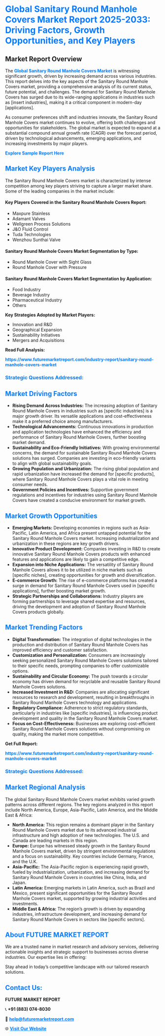 <h1 style="color: #007BFF;">Global Sanitary Round Manhole Covers Market Report 2025-2033: Driving Factors, Growth Opportunities, and Key Players</h1>

<section id="overview">
<h2>Market Report Overview</h2>
<p>The <a href="https://www.futuremarketreport.com/industry-report/sanitary-round-manhole-covers-market" style="color: #007BFF; text-decoration: none;"><strong>Global Sanitary Round Manhole Covers Market</strong></a> is witnessing significant growth, driven by increasing demand across various industries. This report delves into the key aspects of the Sanitary Round Manhole Covers market, providing a comprehensive analysis of its current status, future potential, and challenges. The demand for Sanitary Round Manhole Covers has surged due to its wide-ranging applications in industries such as [insert industries], making it a critical component in modern-day [applications].</p>
<p>As consumer preferences shift and industries innovate, the Sanitary Round Manhole Covers market continues to evolve, offering both challenges and opportunities for stakeholders. The global market is expected to expand at a substantial compound annual growth rate (CAGR) over the forecast period, driven by technological advancements, emerging applications, and increasing investments by major players.</p>
</section>

<section id="overview">
<p><a href="https://www.futuremarketreport.com/request-sample/reportId=29230" style="color: #007BFF; text-decoration: none;"><strong>Explore Sample Report Here</strong></a></p>
</section>

<section id="key-players">
<h2 style="color: #007BFF;">Market Key Players Analysis</h2>
<p>The Sanitary Round Manhole Covers market is characterized by intense competition among key players striving to capture a larger market share. Some of the leading companies in the market include:</p>
<h4>Key Players Covered in the Sanitary Round Manhole Covers Report:</h4>
<ul><li>Maxpure Stainless</li><li>Adamant Valves</li><li>Wellgreen Process Solutions</li><li>J&amp;O Fluid Control</li><li>Tuda Technologies</li><li>Wenzhou Sunthai Valve</li></ul>
<h4>Sanitary Round Manhole Covers Market Segmentation by Type:</h4>
<ul><li>Round Manhole Cover with Sight Glass</li><li>Round Manhole Cover with Pressure</li></ul>

<h4>Sanitary Round Manhole Covers Market Segmentation by Application:</h4>
<ul><li>Food Industry</li><li>Beverage Industry</li><li>Pharmaceutical Industry</li><li>Others</li></ul>
<p><strong>Key Strategies Adopted by Market Players:</strong></p>
<ul>
<li>Innovation and R&D</li>
<li>Geographical Expansion</li>
<li>Sustainability Initiatives</li>
<li>Mergers and Acquisitions</li>
</ul>
</section>

<section>
<p><strong>Read Full Analysis: </strong></p><a href="https://www.futuremarketreport.com/industry-report/sanitary-round-manhole-covers-market" style="color: #007BFF; text-decoration: none;"><strong>https://www.futuremarketreport.com/industry-report/sanitary-round-manhole-covers-market</strong></a>
<h3 style="color: #007BFF;">Strategic Questions Addressed:</h3>
</section>

<section id="driving-factors">
<h2 style="color: #007BFF;">Market Driving Factors</h2>
<ul>
<li><strong>Rising Demand Across Industries:</strong> The increasing adoption of Sanitary Round Manhole Covers in industries such as [specific industries] is a major growth driver. Its versatile applications and cost-effectiveness make it a preferred choice among manufacturers.</li>
<li><strong>Technological Advancements:</strong> Continuous innovations in production and application technologies have enhanced the efficiency and performance of Sanitary Round Manhole Covers, further boosting market demand.</li>
<li><strong>Sustainability and Eco-Friendly Initiatives:</strong> With growing environmental concerns, the demand for sustainable Sanitary Round Manhole Covers solutions has surged. Companies are investing in eco-friendly variants to align with global sustainability goals.</li>
<li><strong>Growing Population and Urbanization:</strong> The rising global population and rapid urbanization have increased the demand for [specific products], where Sanitary Round Manhole Covers plays a vital role in meeting consumer needs.</li>
<li><strong>Government Policies and Incentives:</strong> Supportive government regulations and incentives for industries using Sanitary Round Manhole Covers have created a conducive environment for market growth.</li>
</ul>
</section>

<section id="growth-opportunities">
<h2 style="color: #007BFF;">Market Growth Opportunities</h2>
<ul>
<li><strong>Emerging Markets:</strong> Developing economies in regions such as Asia-Pacific, Latin America, and Africa present untapped potential for the Sanitary Round Manhole Covers market. Increasing industrialization and urbanization in these regions are key growth drivers.</li>
<li><strong>Innovative Product Development:</strong> Companies investing in R&D to create innovative Sanitary Round Manhole Covers products with enhanced features and applications are likely to gain a competitive edge.</li>
<li><strong>Expansion into Niche Applications:</strong> The versatility of Sanitary Round Manhole Covers allows it to be utilized in niche markets such as [specific niches], creating opportunities for growth and diversification.</li>
<li><strong>E-commerce Growth:</strong> The rise of e-commerce platforms has created a surge in demand for Sanitary Round Manhole Covers used in [specific applications], further boosting market growth.</li>
<li><strong>Strategic Partnerships and Collaborations:</strong> Industry players are forming partnerships to leverage shared expertise and resources, driving the development and adoption of Sanitary Round Manhole Covers products globally.</li>
</ul>
</section>

<section id="trending-factors">
<h2 style="color: #007BFF;">Market Trending Factors</h2>
<ul>
<li><strong>Digital Transformation:</strong> The integration of digital technologies in the production and distribution of Sanitary Round Manhole Covers has improved efficiency and customer satisfaction.</li>
<li><strong>Customization and Personalization:</strong> Consumers are increasingly seeking personalized Sanitary Round Manhole Covers solutions tailored to their specific needs, prompting companies to offer customizable options.</li>
<li><strong>Sustainability and Circular Economy:</strong> The push towards a circular economy has driven demand for recyclable and reusable Sanitary Round Manhole Covers solutions.</li>
<li><strong>Increased Investment in R&D:</strong> Companies are allocating significant resources to research and development, resulting in breakthroughs in Sanitary Round Manhole Covers technology and applications.</li>
<li><strong>Regulatory Compliance:</strong> Adherence to strict regulatory standards, particularly in industries like [specific industries], is influencing product development and quality in the Sanitary Round Manhole Covers market.</li>
<li><strong>Focus on Cost-Effectiveness:</strong> Businesses are exploring cost-efficient Sanitary Round Manhole Covers solutions without compromising on quality, making the market more competitive.</li>
</ul>
</section>

<section>
<p><strong>Get Full Report: </strong></p><a href="https://www.futuremarketreport.com/industry-report/sanitary-round-manhole-covers-market" style="color: #007BFF; text-decoration: none;"><strong>https://www.futuremarketreport.com/industry-report/sanitary-round-manhole-covers-market</strong></a>
<h3 style="color: #007BFF;">Strategic Questions Addressed:</h3>
</section>


<section id="regional-analysis">
<h2 style="color: #007BFF;">Market Regional Analysis</h2>
<p>The global Sanitary Round Manhole Covers market exhibits varied growth patterns across different regions. The key regions analyzed in this report include North America, Europe, Asia-Pacific, Latin America, and the Middle East & Africa:</p>
<ul>
<li><strong>North America:</strong> This region remains a dominant player in the Sanitary Round Manhole Covers market due to its advanced industrial infrastructure and high adoption of new technologies. The U.S. and Canada are leading markets in this region.</li>
<li><strong>Europe:</strong> Europe has witnessed steady growth in the Sanitary Round Manhole Covers market, driven by stringent environmental regulations and a focus on sustainability. Key countries include Germany, France, and the U.K.</li>
<li><strong>Asia-Pacific:</strong> The Asia-Pacific region is experiencing rapid growth, fueled by industrialization, urbanization, and increasing demand for Sanitary Round Manhole Covers in countries like China, India, and Japan.</li>
<li><strong>Latin America:</strong> Emerging markets in Latin America, such as Brazil and Mexico, present significant opportunities for the Sanitary Round Manhole Covers market, supported by growing industrial activities and investments.</li>
<li><strong>Middle East & Africa:</strong> The region’s growth is driven by expanding industries, infrastructure development, and increasing demand for Sanitary Round Manhole Covers in sectors like [specific sectors].</li>
</ul>
</section>

<footer>
<h2 style="color: #007BFF;">About FUTURE MARKET REPORT</h2>
<p>We are a trusted name in market research and advisory services, delivering actionable insights and strategic support to businesses across diverse industries. Our expertise lies in offering:</p>

<p>Stay ahead in today’s competitive landscape with our tailored research solutions.</p>

<h2 style="color: #007BFF;">Contact Us:</h2>
<p><strong>FUTURE MARKET REPORT</strong></p>
<p>📞 <strong>+91 (883) 074-8030</strong></p>
<p>📧 <strong><a href="mailto:help@futuremarketreport.com" style="color: #007BFF;">help@futuremarketreport.com</a></strong></p>
<p>🌐 <strong><a href="https://www.futuremarketreport.com/" style="color: #007BFF;">Visit Our Website</a></strong></p>
</footer>